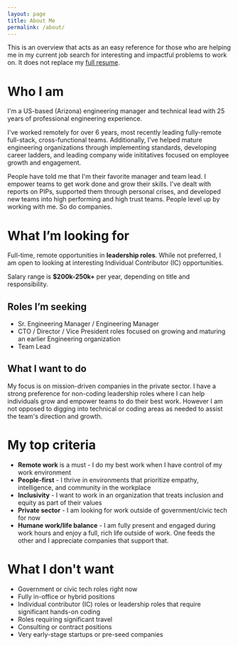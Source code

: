 ```yaml
---
layout: page
title: About Me
permalink: /about/
---
```


This is an overview that acts as an easy reference for those who are helping me in my current job search for interesting and impactful problems to work on. It does not replace my [full resume](/assets/files/EricHarrisResume.pdf).

# Who I am

I'm a US-based (Arizona) engineering manager and technical lead with 25 years of professional engineering experience.

I've worked remotely for over 6 years, most recently leading fully-remote full-stack, cross-functional teams. Additionally, I've helped mature engineering organizations through implementing standards, developing career ladders, and leading company wide inititatives focused on employee growth and engagement.

People have told me that I'm their favorite manager and team lead. I empower teams to get work done and grow their skills. I've dealt with reports on PIPs, supported them through personal crises, and developed new teams into high performing and high trust teams. People level up by working with me. So do companies.

# What I’m looking for

Full-time, remote opportunities in **leadership roles**. While not preferred, I am open to looking at interesting Individual Contributor (IC) opportunities. 

Salary range is **$200k-250k+** per year, depending on title and responsibility. 

## Roles I’m seeking

* Sr. Engineering Manager / Engineering Manager
* CTO / Director / Vice President roles focused on growing and maturing an earlier Engineering organization
* Team Lead

## What I want to do 

My focus is on mission-driven companies in the private sector. I have a strong preference for non-coding leadership roles where I can help individuals grow and empower teams to do their best work. However I am not opposed to digging into technical or coding areas as needed to assist the team's direction and growth.

# My top criteria 

* **Remote work** is a must - I do my best work when I have control of my work environment
* **People-first** - I thrive in environments that prioritize empathy, intelligence, and community in the workplace
* **Inclusivity** - I want to work in an organization that treats inclusion and equity as part of their values
* **Private sector** - I am looking for work outside of government/civic tech for now 
* **Humane work/life balance** - I am fully present and engaged during work hours and enjoy a full, rich life outside of work. One feeds the other and I appreciate companies that support that.

# What I don't want

* Government or civic tech roles right now
* Fully in-office or hybrid positions
* Individual contributor (IC) roles or leadership roles that require significant hands-on coding
* Roles requiring significant travel
* Consulting or contract positions
* Very early-stage startups or pre-seed companies
